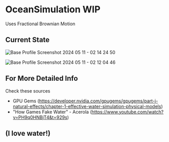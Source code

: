 # OceanSimulation WIP
Uses Fractional Brownian Motion
## Current State
![Base Profile Screenshot 2024 05 11 - 02 14 24 50](https://github.com/jkjk809/OceanSimulation/assets/157747331/607efce9-2b34-4741-9863-01b3ee74682a)

![Base Profile Screenshot 2024 05 11 - 02 12 04 46](https://github.com/jkjk809/OceanSimulation/assets/157747331/86f8ae94-c334-454b-9292-28b8f89022ee)

## For More Detailed Info
Check these sources 
- GPU Gems (https://developer.nvidia.com/gpugems/gpugems/part-i-natural-effects/chapter-1-effective-water-simulation-physical-models)
- "How Games Fake Water" - Acerola (https://www.youtube.com/watch?v=PH9q0HNBjT4&t=929s)

## (I love water!)
